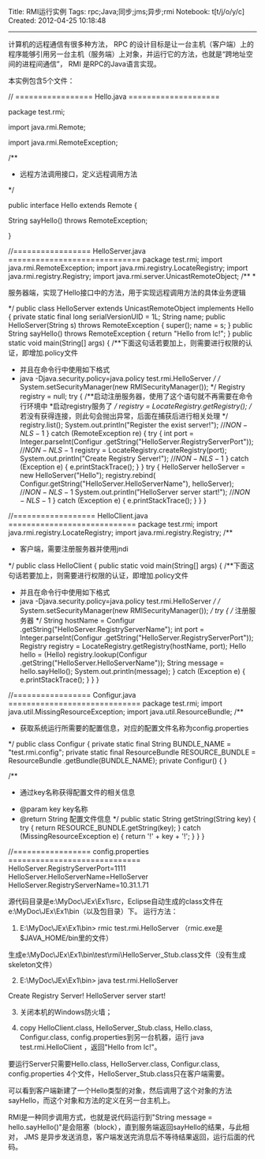 Title: RMI运行实例
Tags: rpc;Java;同步;jms;异步;rmi
Notebook: t[t/j/o/y/c]
Created: 2012-04-25 10:18:48

------

计算机的远程通信有很多种方法， RPC 的设计目标是让一台主机（客户端）上的程序能够引用另一台主机（服务端）上对象，并运行它的方法，也就是“跨地址空间的进程间通信”， RMI 是RPC的Java语言实现。

 

本实例包含5个文件：

// ================= Hello.java ====================

package test.rmi;

 

import java.rmi.Remote;

import java.rmi.RemoteException;

 

/**

 * <p>远程方法调用接口，定义远程调用方法</p>

 */

public interface Hello extends Remote {

 

 String sayHello() throws RemoteException;

 

}

 

 //=================  HelloServer.java =============================
 package test.rmi; 
import java.rmi.RemoteException; 
import java.rmi.registry.LocateRegistry; 
import java.rmi.registry.Registry; 
import java.rmi.server.UnicastRemoteObject; 
/** 
 *<p>服务器端，实现了Hello接口中的方法，用于实现远程调用方法的具体业务逻辑</p> 
 */ 
public class HelloServer extends UnicastRemoteObject implements Hello { 
  private static final long serialVersionUID = 1L; 
  String name; 
  public HelloServer(String s) throws RemoteException { 
   super(); 
   name = s; 
  } 
  public String sayHello() throws RemoteException { 
   return "Hello from lc!"; 
  } 
  public static void main(String[] args) { 
   /**下面这句话若要加上，则需要进行权限的认证，即增加.policy文件 
   * 并且在命令行中使用如下格式 
   * java -Djava.security.policy=java.policy test.rmi.HelloServer 
   */ 
   /* System.setSecurityManager(new RMISecurityManager()); */ 
   Registry registry = null; 
   try { 
    /**启动注册服务器，使用了这个语句就不再需要在命令行环境中 
    *启动registry服务了 
    */ 
    registry = LocateRegistry.getRegistry(); 
    /* 若没有获得连接，则此句会抛出异常，后面在捕获后进行相关处理 */ 
    registry.list(); 
    System.out.println("Register the exist server!"); //$NON-NLS-1$ 
   } catch (RemoteException re) { 
    try { 
     int port = Integer.parseInt(Configur 
        .getString("HelloServer.RegistryServerPort")); //$NON-NLS-1$ 
     registry = LocateRegistry.createRegistry(port); 
     System.out.println("Create Registry Server!"); //$NON-NLS-1$ 
    } catch (Exception e) { 
     e.printStackTrace(); 
    } 
   } 
   try { 
    HelloServer helloServer = new HelloServer("Hello"); 
    registry.rebind( 
       Configur.getString("HelloServer.HelloServerName"), helloServer); //$NON-NLS-1$ 
    System.out.println("HelloServer server start!"); //$NON-NLS-1$ 
   } catch (Exception e) { 
    e.printStackTrace(); 
   } 
  } 
} 
 
//==================  HelloClient.java ============================
 package test.rmi; 
import java.rmi.registry.LocateRegistry; 
import java.rmi.registry.Registry; 
/** 
 * <p>客户端，需要注册服务器并使用jndi</p> 
 */ 
public class HelloClient { 
  public static void main(String[] args) { 
   /**下面这句话若要加上，则需要进行权限的认证，即增加.policy文件 
   * 并且在命令行中使用如下格式 
   * java -Djava.security.policy=java.policy test.rmi.HelloServer 
   */ 
   /* System.setSecurityManager(new RMISecurityManager()); */ 
   try { 
    /* 注册服务器 */ 
    String hostName = Configur 
       .getString("HelloServer.RegistryServerName"); 
    int port = Integer.parseInt(Configur 
       .getString("HelloServer.RegistryServerPort")); 
    Registry registry = LocateRegistry.getRegistry(hostName, port); 
    Hello hello = (Hello) registry.lookup(Configur 
       .getString("HelloServer.HelloServerName")); 
    String message = hello.sayHello(); 
    System.out.println(message); 
   } catch (Exception e) { 
    e.printStackTrace(); 
   } 
  } 
} 
 
//================= Configur.java =============================
 package test.rmi; 
import java.util.MissingResourceException; 
import java.util.ResourceBundle; 
/** 
 * <p>获取系统运行所需要的配置信息，对应的配置文件名称为config.properties</p> 
 */ 
public class Configur { 
 private static final String BUNDLE_NAME = "test.rmi.config"; 
 private static final ResourceBundle RESOURCE_BUNDLE = ResourceBundle 
   .getBundle(BUNDLE_NAME); 
 private Configur() { 
 } 
 
 /** 
  * <p>通过key名称获得配置文件的相关信息</p> 
  * @param key key名称 
  * @return String 配置文件信息 
  */ 
 public static String getString(String key) { 
  try { 
   return RESOURCE_BUNDLE.getString(key); 
  } catch (MissingResourceException e) { 
   return '!' + key + '!'; 
  } 
 } 
} 
 
//================= config.properties ============================= 
 HelloServer.RegistryServerPort=1111 
HelloServer.HelloServerName=HelloServer 
HelloServer.RegistryServerName=10.31.1.71 
 
 源代码目录是e:\MyDoc\JEx\Ex1\src，Eclipse自动生成的class文件在e:\MyDoc\JEx\Ex1\bin（以及包目录）下。 运行方法：

1. E:\MyDoc\JEx\Ex1\bin> rmic test.rmi.HelloServer  （rmic.exe是$JAVA_HOME/bin里的文件）

 生成e:\MyDoc\JEx\Ex1\bin\test\rmi\HelloServer_Stub.class文件（没有生成skeleton文件）

2. E:\MyDoc\JEx\Ex1\bin> java test.rmi.HelloServer 

 Create Registry Server! 
 HelloServer server start!

3. 关闭本机的Windows防火墙；

4. copy HelloClient.class, HelloServer_Stub.class, Hello.class, Configur.class, config.properties到另一台机器，运行 java test.rmi.HelloClient ，返回"Hello from lc!"。

 

要运行Server只需要Hello.class, HelloServer.class, Configur.class, config.properties 4个文件，HelloServer_Stub.class只在客户端需要。

 

可以看到客户端新建了一个Hello类型的对象，然后调用了这个对象的方法sayHello，而这个对象和方法的定义在另一台主机上。

 

RMI是一种同步调用方式，也就是说代码运行到"String message = hello.sayHello()"是会阻塞（block），直到服务端返回sayHello的结果，与此相对， JMS 是异步发送消息，客户端发送完消息后不等待结果返回，运行后面的代码。